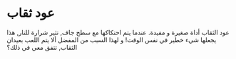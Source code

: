 # عود ثقاب

عود الثقاب أداة صغيرة و مفيدة. عندما يتم احتكاكها مع سطح جاف, تثير شرارة للنار,
هذا يجعلها شيء خطير في نفس الوقت! و لهذا السبب من المفضل ألا يتم اللعب بعيدان
الثقاب, تتفق معي في ذلك؟
